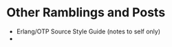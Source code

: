 # Other Ramblings and Posts

* Erlang/OTP Source Style Guide (notes to self only)
* [](OTP-Source-to-CPP.md)
